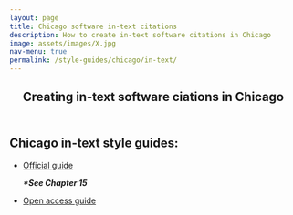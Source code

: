 ```yaml
---
layout: page
title: Chicago software in-text citations
description: How to create in-text software citations in Chicago
image: assets/images/X.jpg
nav-menu: true
permalink: /style-guides/chicago/in-text/
---
```

<!-- Main -->
<div id="main" class="alt">

<!-- One -->
<section id="one">
	<div class="inner">
		<header class="major">
			<h1>Creating in-text software ciations in Chicago</h1>
		</header>

<!-- Content -->
<h2 id="content">Chicago in-text style guides:</h2>
<div class="row">
	<div class="6u 12u$(small)">
		<ul class="actions">
			<li><a href="https://www.chicagomanualofstyle.org/book/ed17/part3/ch15/toc.html" class="button big">Official guide</a></li>
			<p><strong><i>*See Chapter 15</i></strong></p>
		</ul>
	</div>
	<div class="6u$ 12u$(small)">
		<ul class="actions">
			<li><a href="https://libguides.nps.edu/citation/chicago-ad#computer-program" class="button big">Open access guide</a></li>
		</ul>
	</div>

</div>

</div>
